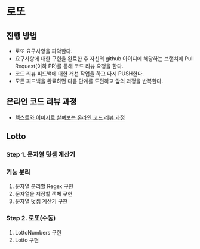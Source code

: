 # 로또
## 진행 방법
* 로또 요구사항을 파악한다.
* 요구사항에 대한 구현을 완료한 후 자신의 github 아이디에 해당하는 브랜치에 Pull Request(이하 PR)를 통해 코드 리뷰 요청을 한다.
* 코드 리뷰 피드백에 대한 개선 작업을 하고 다시 PUSH한다.
* 모든 피드백을 완료하면 다음 단계를 도전하고 앞의 과정을 반복한다.

## 온라인 코드 리뷰 과정
* [텍스트와 이미지로 살펴보는 온라인 코드 리뷰 과정](https://github.com/next-step/nextstep-docs/tree/master/codereview)

## Lotto
### Step 1. 문자열 덧셈 계산기
### 기능 분리
1. 문자열 분리할 Regex 구현
2. 문자열을 저장할 객체 구현
3. 문자열 덧셈 계산기 구현

### Step 2. 로또(수동)
1. LottoNumbers 구현
2. Lotto 구현